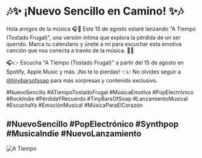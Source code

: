 # 🎶✨ ¡Nuevo Sencillo en Camino! ✨🎶 

Hola amigos de la música 🎧🌟 Este 15 de agosto estaré lanzando "A Tiempo (Tostado Frugal)", una versión íntima que explora la pérdida de un ser querido. Marca tu calendario y únete a mí para escuchar esta emotiva canción que nos conecta a través de la música. 🎸🎤

🎧👉 Escucha "A Tiempo (Tostado Frugal)" a partir del 15 de agosto en Spotify, Apple Music y más. ¡No te lo pierdas! 👈🎶
No olvides seguir a [@tinybarsofsoap](https://www.instagram.com/tinybarsofsoap/) para más sorpresas y contenido exclusivo.

#NuevoSencillo #ATiempoTostadoFrugal #MúsicaEmotiva #PopElectrónico #RockIndie #PérdidaYRecuerdo #TinyBarsOfSoap #LanzamientoMusical #EscuchaYa #EmociónMusical #MúsicaParaElCorazón


#NuevoSencillo #PopElectrónico #Synthpop #MusicaIndie #NuevoLanzamiento
---
![A Tiempo](https://tinybarsofsoap.com/wp-content/uploads/2024/07/moskar-singing-600x360.jpg)
